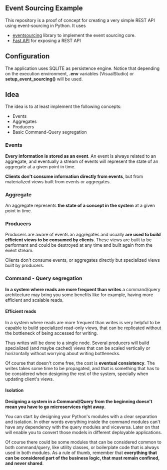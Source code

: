 ## Event Sourcing Example

This repository is a proof of concept for creating a very simple REST API using event-sourcing in Python. It uses 

- [eventsourcing](https://github.com/johnbywater/eventsourcing) library to implement the event sourcing core.
- [Fast API](https://fastapi.tiangolo.com/) for exposing a REST API

## Configuration

The application uses SQLITE as persistence engine. Notice that depending on the execution environment, **.env** variables (VisualStudio) or **setup_event_sourcing()** will be used.

## Idea

The idea is to at least implement the following concepts:

- Events
- Aggregates
- Producers
- Basic Command-Query segregation

### Events

**Every information is stored as an event**. An event is always related to an aggregate, and eventually a stream of events will represent the state of an aggregate at a given point in time.

**Clients don't consume information directly from events**, but from materialized views built from events or aggregates.

### Aggregate

An aggregate represents **the state of a concept in the system** at a given point in time.

### Producers

Producers are aware of events an aggregates and usually **are used to build efficient views to be consumed by clients**. These views are built to be performant and could be destroyed at any time and built again from the event stream.

Clients don't consume events, or aggregates directly but specialized views built by producers.

### Command - Query segregation

**In a system where reads are more frequent than writes** a command/query architecture may bring you some benefits like for example, having more efficient and scalable reads.

#### Efficient reads

In a system where reads are more frequent than writes is very helpful to be capable to build specialized read-only views, that can be replicated without the bottleneck of being accessed for writing.

Thus writes will be done to a single node. Several producers will build specialized (and maybe cached) views that can be scaled vertically or horizontally without worrying about writing bottlenecks.

Of course that doesn't come free, the cost is **eventual consistency**. The writes takes some time to be propagated, and that is something that has to be considered when designing the rest of the system, specially when updating client's views.

#### Isolation

**Designing a system in a Command/Query from the beginning doesn't mean you have to go microservices right away**. 

You can start by designing your Python's modules with a clear separation and isolation. In other words everything inside the command modules can't have any dependency with the query modules and viceversa. Later on that will enable you to convert those models in different deployable applications.

Of course there could be some modules that can be considered common to both command/query, like utility classes, or boilerplate code that is always used in both modules. As a rule of thumb, remember that **everything that can be considered part of the business logic, that must remain confined, and never shared**.